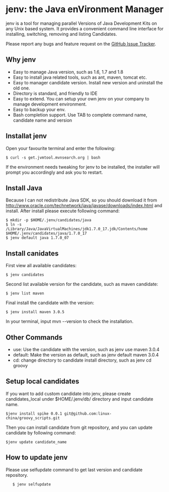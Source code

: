 jenv: the Java enVironment Manager
=======================================
jenv is a tool for managing parallel Versions of Java Development Kits on any Unix based system.
It provides a convenient command line interface for installing, switching, removing and listing Candidates.

Please report any bugs and feature request on the [GitHub Issue Tracker](https://github.com/linux-china/jenv/issues).

## Why jenv
   * Easy to manage Java version, such as 1.6, 1.7 and 1.8
   * Easy to install java related tools, such as ant, maven, tomcat etc.
   * Easy to manager candidate version. Install new version and uninstall the old one.
   * Directory is standard, and friendly to IDE
   * Easy to extend. You can setup your own jenv on your company to manage development environment.
   * Easy to backup your env.
   * Bash completion support. Use TAB to complete command name, candidate name and version

## Installat jenv

Open your favourite terminal and enter the following:

    $ curl -s get.jvmtool.mvnsearch.org | bash

If the environment needs tweaking for jenv to be installed, the installer will prompt you accordingly and ask you to restart.

## Install Java
Because I can not redistribute Java SDK, so you should download it from http://www.oracle.com/technetwork/java/javase/downloads/index.html
and install. After install please execute following command:

    $ mkdir -p $HOME/.jenv/candidates/java
    $ ln -s /Library/Java/JavaVirtualMachines/jdk1.7.0_17.jdk/Contents/home $HOME/.jenv/candidates/java/1.7.0_17
    $ jenv default java 1.7.0_07

## Install canidates

First view all available candidates:

    $ jenv candidates

Second list available version for the candidate, such as maven candidate:

    $ jenv list maven

Final install the candidate with the version:

    $ jenv install maven 3.0.5
In your terminal, input mvn --version to check the installation.

## Other Commands
  * use: Use the candidate with the version, such as jenv use maven 3.0.4
  * default: Make the version as default, such as jenv default maven 3.0.4
  * cd: change directory to candidate install directory, such as jenv cd groovy

## Setup local candidates
If you want to add custom candidate into jenv, please create candidates_local under $HOME/.jenv/db/ directory and input candidate name.

    $jenv install spike 0.0.1 git@github.com:linux-china/groovy_scripts.git
Then you can install candidate from git repository, and you can update candidate by following command:

    $jenv update candidate_name

## How to update jenv
Please use selfupdate command to get last version and candidate repository.

       $ jenv selfupdate